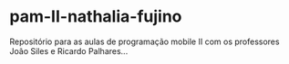 # pam-II-nathalia-fujino
Repositório para as aulas de programação mobile II com os professores João Siles e Ricardo Palhares...
